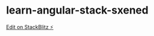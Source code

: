 # learn-angular-stack-sxened

[Edit on StackBlitz ⚡️](https://stackblitz.com/edit/learn-angular-stack-sxened)